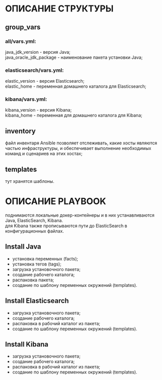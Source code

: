 # ОПИСАНИЕ СТРУКТУРЫ

## group_vars  
  
### all/vars.yml:
java_jdk_version - версия Java;  
java_oracle_jdk_package - наименование пакета установки Java;  
  
### elasticsearch/vars.yml:  
elastic_version - версия Elasticsearch;  
elastic_home - переменная домашнего каталога для Elasticsearch;  
  
### kibana/vars.yml:
kibana_version - версия Kibana;  
kibana_home - переменная для домашнего каталога для Kibana;  
  
  
## inventory
  
файл инвентаря Ansible позволяет отслеживать, какие хосты являются частью инфраструктуры, и обеспечивает выполнение необходимых команд и сценариев на этих хостах;  
  
  
## templates

тут хранятся шаблоны.  
  
  
# ОПИСАНИЕ PLAYBOOK
  
поднимаются локальные докер-контейнеры и в них устанавливаются Java, ElasticSearch, Kibana.  
для Kibana также прописываются пути до ElasticSearch в конфигурационных файлах.  

## Install Java  
  
- установка переменных (facts);  
- установка тегов (tags);  
- загрузка установочного пакета;  
- создание рабочего каталога;  
- распаковка пакета;  
- создание по шаблону переменных окружений (templates).  
  
  
## Install Elasticsearch  
  
- загрузка установочного пакета;  
- создание рабочего каталога;  
- распаковка в рабочий каталог из пакета;  
- создание по шаблону переменных окружений (templates).  


## Install Kibana  
  
- загрузка установочного пакета;  
- создание рабочего каталога;  
- распаковка в рабочий каталог из пакета;  
- создание по шаблону переменных окружений (templates).  